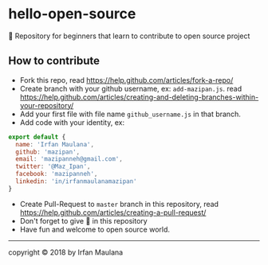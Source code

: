 # hello-open-source

👶 Repository for beginners that learn to contribute to open source project

## How to contribute

+ Fork this repo, read https://help.github.com/articles/fork-a-repo/
+ Create branch with your github username, ex: `add-mazipan.js`. read 
https://help.github.com/articles/creating-and-deleting-branches-within-your-repository/
+ Add your first file with file name `github_username.js` in that branch.
+ Add code with your identity, ex:

```js 
export default {
  name: 'Irfan Maulana',
  github: 'mazipan',
  email: 'mazipanneh@gmail.com',
  twitter: '@Maz_Ipan',
  facebook: 'mazipanneh',
  linkedin: 'in/irfanmaulanamazipan'
}
```

+ Create Pull-Request to `master` branch in this repository, read https://help.github.com/articles/creating-a-pull-request/
+ Don't forget to give 🌟 in this repository
+ Have fun and welcome to open source world.

------

copyright © 2018 by Irfan Maulana
